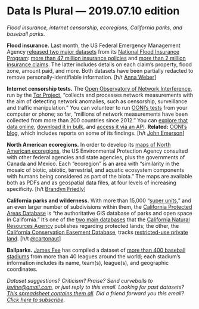 Data Is Plural — 2019.07.10 edition
===================================

*Flood insurance, internet censorship, ecoregions, California parks, and baseball parks.*


__Flood insurance.__ Last month, the US Federal Emergency Management Agency [released two major datasets](https://www.fema.gov/news-release/2019/06/11/fema-publishes-nfip-claims-and-policy-data) from its [National Flood Insurance Program](https://www.fema.gov/national-flood-insurance-program): [more than 47 million insurance policies](https://www.fema.gov/media-library/assets/documents/180376) and [more than 2 million insurance claims](https://www.fema.gov/media-library/assets/documents/180374). The latter includes details on each claim’s property, flood zone, amount paid, and more. Both datasets have been partially redacted to remove personally-identifiable information. [h/t [Anna Weber](https://twitter.com/aweberNRDC/status/1139240770194612225)]


__Internet censorship tests.__ The [Open Observatory of Network Interference](https://explorer.ooni.io/about/), run by the [Tor Project](https://www.torproject.org/), “collects and processes network measurements with the aim of detecting network anomalies, such as censorship, surveillance and traffic manipulation.” You can volunteer to run [OONI’s tests](https://ooni.torproject.org/nettest/) from your computer or phone; so far, “millions of network measurements have been collected from more than 200 countries since 2012.” You can [explore that data online](https://explorer.ooni.io/world/), [download it in bulk](https://ooni.torproject.org/post/mining-ooni-data/), and [access it via an API](https://api.ooni.io/). __Related:__ [OONI’s blog](https://ooni.torproject.org/post/), which includes reports on some of its findings. [h/t [John Emerson](https://backspace.com/)]


__North American ecoregions.__ In order to develop its [maps of North American ecoregions](https://www.epa.gov/eco-research/ecoregions), the US Environmental Protection Agency consulted with other federal agencies and state agencies, plus the governments of Canada and Mexico. Each “ecoregion” is an area with “similarity in the mosaic of biotic, abiotic, terrestrial, and aquatic ecosystem components with humans being considered as part of the biota.” The maps are available both as PDFs and as geospatial data files, at four levels of increasing specificity. [h/t [Brandyn Friedly](https://twitter.com/brandynfriedly/status/1142917979736350721)]


__California parks and wilderness.__ With more than 15,000 “[super units](https://www.calands.org/cpad/),” and an even larger number of subdivisions within them, the [California Protected Areas Database](https://data.cnra.ca.gov/dataset/california-protected-areas-database-2019a) is “the authoritative GIS database of parks and open space in California.” It’s one of the [two main databases](https://data.cnra.ca.gov/organization/protected-areas-gis-data) that the [California Natural Resources Agency](http://resources.ca.gov/) publishes regarding protected lands; the other, the [California Conservation Easement Database](https://data.cnra.ca.gov/dataset/california-conservation-easement-database-2018), tracks [restricted-use private land](https://www.calands.org/cced/). [h/t [@cartonaut](https://twitter.com/cartonaut/status/1145838466770464768)]


__Ballparks.__ [James Fee](http://spatiallyadjusted.com/about/) has compiled a dataset of [more than 400 baseball stadiums](https://github.com/cageyjames/GeoJSON-Ballparks/) from more than 40 leagues around the world; each stadium’s information includes its name, team(s), league(s), and geographic coordinates.


*Dataset suggestions? Criticism? Praise? Send curveballs to <jsvine@gmail.com>, or just reply to this email. Looking for past datasets? [This spreadsheet contains them all](https://docs.google.com/spreadsheets/d/1wZhPLMCHKJvwOkP4juclhjFgqIY8fQFMemwKL2c64vk). Did a friend forward you this email? [Click here to subscribe](https://tinyletter.com/data-is-plural).*